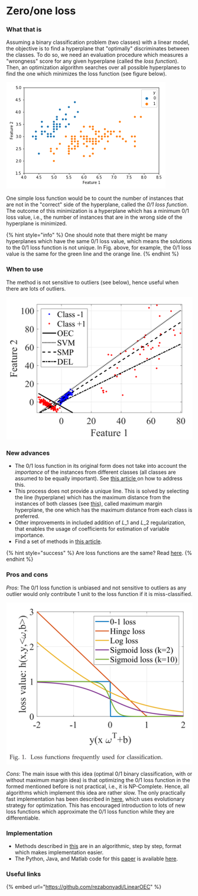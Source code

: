 # Zero/one loss

### What that is

Assuming a binary classification problem \(two classes\) with a linear model, the objective is to find a hyperplane that "optimally" discriminates between the classes. To do so, we need an evaluation procedure which measures a "wrongness" score for any given hyperplane \(called the _loss function_\). Then, an optimization algorithm searches over all possible hyperplanes to find the one which minimizes the loss function \(see figure below\). 

![The objective is to find a line/hyperplane that separates the instances optimally. The search continues until a suitable hyperplane, evaluated by the loss function, is found. The final line found in this example classifies all instances correctly except one.](../../.gitbook/assets/finding_line_n.gif)

One simple loss function would be to count the number of instances that are not in the "correct" side of the hyperplane, called the _0/1 loss function_. The outcome of this minimization is a hyperplane which has a minimum 0/1 loss value, i.e., the number of instances that are in the wrong side of the hyperplane is minimized.

{% hint style="info" %}
One should note that there might be many hyperplanes which have the same 0/1 loss value, which means the solutions to the 0/1 loss function is not unique. In Fig. above, for example, the 0/1 loss value is the same for the green line and the orange line.
{% endhint %}

### When to use

The method is not sensitive to outliers \(see below\), hence useful when there are lots of outliers.

![](../../.gitbook/assets/image%20%2810%29.png)

### New advances

* The 0/1 loss function in its original form does not take into account the _importance_ of the instances from different classes \(all classes are assumed to be equally important\). See [this article ](https://arxiv.org/pdf/1804.09891.pdf)on how to address this. 
* This process does not provide a unique line. This is solved by selecting the line \(hyperplane\) which has the maximum distance from the instances of both classes \(see [this](https://arxiv.org/pdf/1804.09891.pdf)\), called maximum margin hyperplane, the one which has the maximum distance from each class is preferred. 
* Other improvements in included addition of $L\_1$ and $L\_2$ regularization, that enables the usage of coefficients for estimation of variable importance.
* Find a set of methods in [this article](http://proceedings.mlr.press/v28/nguyen13a.pdf).

{% hint style="success" %}
Are loss functions are the same? Read [here](http://web.mit.edu/lrosasco/www/publications/loss.pdf).
{% endhint %}

### Pros and cons

_Pros_: The 0/1 loss function is unbiased and not sensitive to outliers as any outlier would only contribute 1 unit to the loss function if it is miss-classified.

![](../../.gitbook/assets/image%20%289%29.png)

_Cons_: The main issue with this idea \(optimal 0/1 binary classification, with or without maximum margin idea\) is that optimizing the 0/1 loss function in the formed mentioned before is not practical, i.e., it is NP-Complete. Hence, all algorithms which implement this idea are rather slow. The only practically fast implementation has been described in [here](https://arxiv.org/pdf/1804.09891.pdf), which uses evolutionary strategy for optimization. This has encouraged introduction to lots of new loss functions which approximate the 0/1 loss function while they are differentiable.

### Implementation

* Methods described in [this](http://proceedings.mlr.press/v28/nguyen13a.pdf) are in an algorithmic, step by step, format which makes implementation easier. 
* The Python, Java, and Matlab code for this [paper](https://arxiv.org/pdf/1804.09891.pdf) is available [here](https://github.com/rezabonyadi/LinearOEC).

### Useful links

{% embed url="https://github.com/rezabonyadi/LinearOEC" %}




